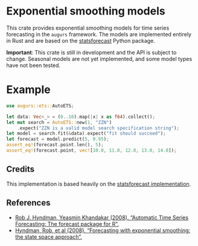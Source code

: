 # Exponential smoothing models

This crate provides exponential smoothing models for time series forecasting
in the `augurs` framework. The models are implemented entirely in Rust and are based
on the [statsforecast][] Python package.

**Important**: This crate is still in development and the API is subject to change.
Seasonal models are not yet implemented, and some model types have not been tested.

# Example

```rust
use augurs::ets::AutoETS;

let data: Vec<_> = (0..10).map(|x| x as f64).collect();
let mut search = AutoETS::new(1, "ZZN")
    .expect("ZZN is a valid model search specification string");
let model = search.fit(&data).expect("fit should succeed");
let forecast = model.predict(5, 0.95);
assert_eq!(forecast.point.len(), 5);
assert_eq!(forecast.point, vec![10.0, 11.0, 12.0, 13.0, 14.0]);
```

## Credits

This implementation is based heavily on the [statsforecast implementation][statsforecast-impl].

## References

- [Rob J. Hyndman, Yeasmin Khandakar (2008). “Automatic Time Series Forecasting: The forecast package for R”.][hyndman-khandakar]
- [Hyndman, Rob, et al (2008). “Forecasting with exponential smoothing: the state space approach”.][hyndman-et-al]

[hyndman-khandakar]: https://www.jstatsoft.org/article/view/v027i03
[hyndman-et-al]: https://robjhyndman.com/expsmooth/
[statsforecast]: https://nixtla.github.io/statsforecast/
[statsforecast-impl]: https://nixtla.github.io/statsforecast/models.html#autoets
